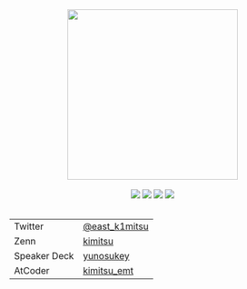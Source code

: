 <div align="center">

<img src="https://user-images.githubusercontent.com/39757050/196031322-0bda240c-6694-49a1-aa0f-e7e3abe399b3.png" width="300px"/>
<br/>
<br/>

<img src="https://img.shields.io/badge/Bachelor-Engineering-brightgreen"/>
<img src="https://img.shields.io/badge/Master-Engineering-brightgreen"/>
<img src="https://img.shields.io/badge/Job-Front--end%20Engineer-brightgreen"/>
<img src="https://img.shields.io/badge/Role-Tech%20Lead-brightgreen"/>
<br/>
<br/>

<table border="0">
  <tbody>
    <tr>
      <td>Twitter</td>
      <td><a href="https://twitter.com/east_k1mitsu">@east_k1mitsu</a></td>
    </tr>
    <tr>
      <td>Zenn</td>
      <td><a href="https://zenn.dev/kimitsu">kimitsu</a></td>
    </tr>
    <tr>
      <td>Speaker Deck</td>
      <td><a href="https://speakerdeck.com/yunosukey">yunosukey</a></td>
    </tr>
    <tr>
      <td>AtCoder</td>
      <td><a href="https://atcoder.jp/users/kimitsu_emt">kimitsu_emt</a></td>
    </tr>
  </tbody>
</table>

</div>
